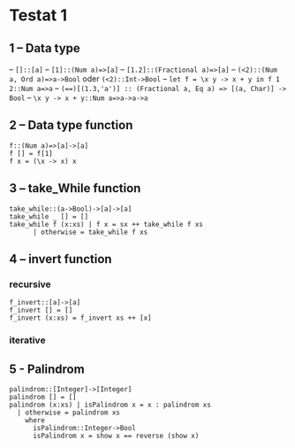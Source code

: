 # Testat 1

## 1 – Data type
– `[]::[a]`
– `[1]::(Num a)=>[a]`
– `[1.2]::(Fractional a)=>[a]`
– `(<2)::(Num a, Ord a)=>a->Bool` oder `(<2)::Int->Bool`
– `let f = \x y -> x + y in f 1 2::Num a=>a`
– `(==)[(1.3,'a')] :: (Fractional a, Eq a) => [(a, Char)] -> Bool`
– `\x y -> x + y::Num a=>a->a->a`

## 2 – Data type function
```
f::(Num a)=>[a]->[a]
f [] = f[1]
f x = (\x -> x) x
```

## 3 – take_While function
```
take_while::(a->Bool)->[a]->[a]
take_while _ [] = []
take_while f (x:xs) | f x = sx ++ take_while f xs
      | otherwise = take_while f xs
```

## 4 – invert function
### recursive
```
f_invert::[a]->[a]
f_invert [] = []
f_invert (x:xs) = f_invert xs ++ [x]
```
### iterative

## 5 - Palindrom
```
palindrom::[Integer]->[Integer]
palindrom [] = []
palindrom (x:xs) | isPalindrom x = x : palindrom xs
  | otherwise = palindrom xs
    where
      isPalindrom::Integer->Bool
      isPalindrom x = show x == reverse (show x)
```